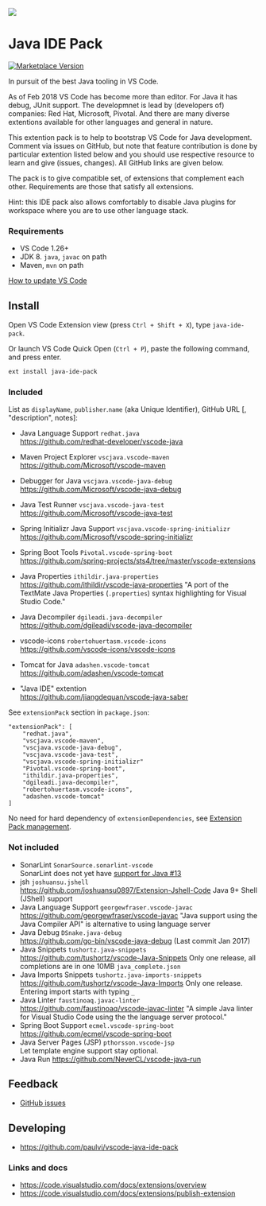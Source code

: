 ![](https://raw.githubusercontent.com/paulvi/vscode-java-ide-pack/master/duke-plug.png)

# Java IDE Pack

[![Marketplace Version](https://vsmarketplacebadge.apphb.com/version/pverest.java-ide-pack.svg "Current Release")](https://marketplace.visualstudio.com/items?itemName=pverest.java-ide-pack)

In pursuit of the best Java tooling in VS Code.

As of Feb 2018 VS Code has become more than editor. 
For Java it has debug, JUnit support.
The developmnet is lead by (developers of) companies: Red Hat, Microsoft, Pivotal. And there are many diverse extentions available for other languages and general in nature. 

This extention pack is to help to bootstrap VS Code for Java development. Comment via issues on GitHub,
but note that feature contribution is done by particular extention listed below and you should use respective resource to learn and give (issues, changes).  All GitHub links are given below.

The pack is to give compatible set, of extensions that complement each other. Requirements are those that satisfy all extensions.

Hint: this IDE pack also allows comfortably to disable Java plugins for workspace where you are to use other language stack.

### Requirements

- VS Code 1.26+
- JDK 8. `java`, `javac` on path
- Maven, `mvn` on path

[How to update VS Code](http://dailydotnettips.com/2015/07/07/4-simple-steps-auto-update-to-visual-studio-code/)

## Install

Open VS Code Extension view (press `Ctrl + Shift + X`), type `java-ide-pack`.

Or launch VS Code Quick Open (`Ctrl + P`), paste the following command, and press enter.
```bash
ext install java-ide-pack
```
<!--
[How to install extention offline](https://stackoverflow.com/questions/37071388/how-to-install-vscode-extensions-offline)
-->

### Included

List as `displayName`, `publisher`.`name` (aka Unique Identifier), GitHub URL
[, "description", notes]:

- Java Language Support `redhat.java`  
https://github.com/redhat-developer/vscode-java
- Maven Project Explorer `vscjava.vscode-maven`  
https://github.com/Microsoft/vscode-maven
- Debugger for Java `vscjava.vscode-java-debug`  
https://github.com/Microsoft/vscode-java-debug
- Java Test Runner `vscjava.vscode-java-test`  
https://github.com/Microsoft/vscode-java-test
- Spring Initializr Java Support `vscjava.vscode-spring-initializr`  
https://github.com/Microsoft/vscode-spring-initializr

- Spring Boot Tools `Pivotal.vscode-spring-boot`  
https://github.com/spring-projects/sts4/tree/master/vscode-extensions
- Java Properties `ithildir.java-properties`  
https://github.com/ithildir/vscode-java-properties
"A port of the TextMate Java Properties (`.properties`) syntax highlighting for Visual Studio Code."
- Java Decompiler `dgileadi.java-decompiler`  
https://github.com/dgileadi/vscode-java-decompiler
- vscode-icons `robertohuertasm.vscode-icons`  
https://github.com/vscode-icons/vscode-icons
- Tomcat for Java `adashen.vscode-tomcat`  
https://github.com/adashen/vscode-tomcat
- "Java IDE" extention  
<https://github.com/jiangdequan/vscode-java-saber>

See `extensionPack` section in `package.json`:

    "extensionPack": [ 
        "redhat.java",
        "vscjava.vscode-maven",
        "vscjava.vscode-java-debug",
        "vscjava.vscode-java-test",
        "vscjava.vscode-spring-initializr"
        "Pivotal.vscode-spring-boot",
        "ithildir.java-properties",
        "dgileadi.java-decompiler", 
        "robertohuertasm.vscode-icons",
        "adashen.vscode-tomcat"
    ]

No need for hard dependency of `extensionDependencies`, see [Extension Pack management](https://code.visualstudio.com/updates/v1_26#_extension-pack-management).

### Not included

- SonarLint `SonarSource.sonarlint-vscode`    
SonarLint does not yet have [support for Java #13](https://github.com/SonarSource/sonarlint-vscode/pull/13)
- jsh
`joshuansu.jshell`  
https://github.com/joshuansu0897/Extension-Jshell-Code
Java 9+ Shell (JShell) support
- Java Language Support
`georgewfraser.vscode-javac`  
https://github.com/georgewfraser/vscode-javac
"Java support using the Java Compiler API" is alternative to using language server
- Java Debug
`DSnake.java-debug`  
https://github.com/go-bin/vscode-java-debug
(Last commit Jan 2017)
- Java Snippets
`tushortz.java-snippets`  
https://github.com/tushortz/vscode-Java-Snippets
Only one release, all completions are in one 10MB `java_complete.json`
- Java Imports Snippets
`tushortz.java-imports-snippets`  
https://github.com/tushortz/vscode-Java-Imports
Only one release. Entering import starts with typing `_`
- Java Linter
`faustinoaq.javac-linter`  
https://github.com/faustinoaq/vscode-javac-linter
"A simple Java linter for Visual Studio Code using the the language server protocol."
- Spring Boot Support `ecmel.vscode-spring-boot`  
https://github.com/ecmel/vscode-spring-boot
- Java Server Pages (JSP) `pthorsson.vscode-jsp`  
Let template engine support stay optional.
- Java Run
https://github.com/NeverCL/vscode-java-run

## Feedback

- [GitHub issues](https://github.com/paulvi/vscode-java-ide-pack/issues)

## Developing

- https://github.com/paulvi/vscode-java-ide-pack

### Links and docs

- https://code.visualstudio.com/docs/extensions/overview
- https://code.visualstudio.com/docs/extensions/publish-extension

